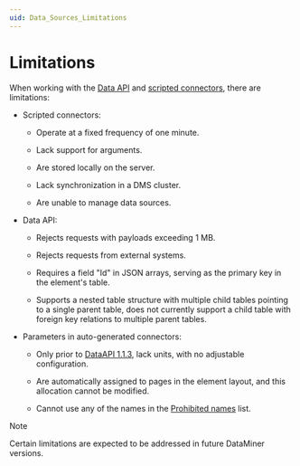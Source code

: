 ```yaml
---
uid: Data_Sources_Limitations
---
```


# Limitations

When working with the [Data API](xref:Data_API) and [scripted connectors](xref:Scripted_Connectors), there are limitations:

- Scripted connectors:

  - Operate at a fixed frequency of one minute.

  - Lack support for arguments.

  - Are stored locally on the server.

  - Lack synchronization in a DMS cluster.

  - Are unable to manage data sources.

- Data API:

  - Rejects requests with payloads exceeding 1 MB.<!-- RN 37817 -->

  - Rejects requests from external systems.

  - Requires a field "Id" in JSON arrays, serving as the primary key in the element's table.

  - Supports a nested table structure with multiple child tables pointing to a single parent table, does not currently support a child table with foreign key relations to multiple parent tables.

- Parameters in auto-generated connectors:

  - Only prior to [DataAPI 1.1.3](xref:DataAPI_change_log#1-april-2024---new-feature---dataapi-113---new-configuration-endpoint-for-units-and-decimals-id-39016), lack units, with no adjustable configuration.

  - Are automatically assigned to pages in the element layout, and this allocation cannot be modified.

  - Cannot use any of the names in the [Prohibited names](xref:Parameter_names) list.

> [!NOTE]
> Certain limitations are expected to be addressed in future DataMiner versions.
